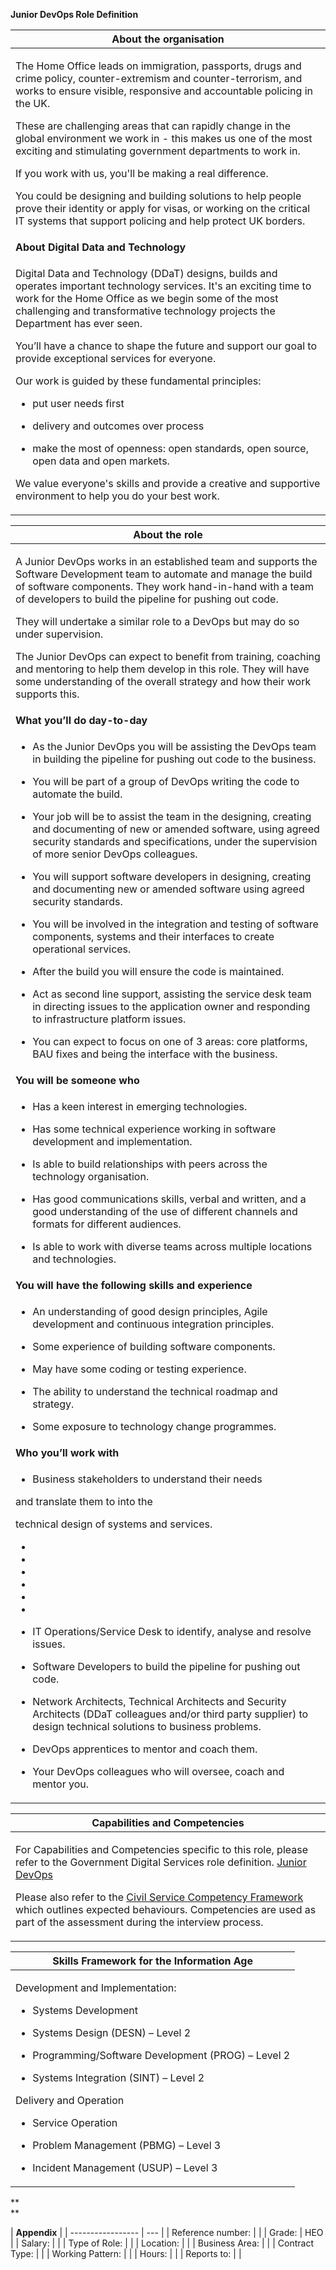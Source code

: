 **Junior DevOps Role Definition**

<table>
<thead>
<tr class="header">
<th><strong>About the organisation</strong></th>
</tr>
</thead>
<tbody>
<tr class="odd">
<td><p>The Home Office leads on immigration, passports, drugs and crime policy, counter-extremism and counter-terrorism, and works to ensure visible, responsive and accountable policing in the UK.</p>
<p>These are challenging areas that can rapidly change in the global environment we work in - this makes us one of the most exciting and stimulating government departments to work in.</p>
<p>If you work with us, you'll be making a real difference.</p>
<p>You could be designing and building solutions to help people prove their identity or apply for visas, or working on the critical IT systems that support policing and help protect UK borders.</p></td>
</tr>
<tr class="even">
<td><strong>About Digital Data and Technology</strong></td>
</tr>
<tr class="odd">
<td><p>Digital Data and Technology (DDaT) designs, builds and operates important technology services. It's an exciting time to work for the Home Office as we begin some of the most challenging and transformative technology projects the Department has ever seen.</p>
<p>You’ll have a chance to shape the future and support our goal to provide exceptional services for everyone.</p>
<p>Our work is guided by these fundamental principles:</p>
<ul>
<li><p>put user needs first</p></li>
<li><p>delivery and outcomes over process</p></li>
<li><p>make the most of openness: open standards, open source, open data and open markets.</p></li>
</ul>
<p>We value everyone's skills and provide a creative and supportive environment to help you do your best work.</p></td>
</tr>
</tbody>
</table>

<table>
<thead>
<tr class="header">
<th><strong>About the role</strong></th>
</tr>
</thead>
<tbody>
<tr class="odd">
<td><p>A Junior DevOps works in an established team and supports the Software Development team to automate and manage the build of software components. They work hand-in-hand with a team of developers to build the pipeline for pushing out code.</p>
<p>They will undertake a similar role to a DevOps but may do so under supervision.</p>
<p>The Junior DevOps can expect to benefit from training, coaching and mentoring to help them develop in this role. They will have some understanding of the overall strategy and how their work supports this.</p></td>
</tr>
<tr class="even">
<td><strong>What you’ll do day-to-day</strong></td>
</tr>
<tr class="odd">
<td><ul>
<li><p>As the Junior DevOps you will be assisting the DevOps team in building the pipeline for pushing out code to the business.</p></li>
<li><p>You will be part of a group of DevOps writing the code to automate the build.</p></li>
<li><p>Your job will be to assist the team in the designing, creating and documenting of new or amended software, using agreed security standards and specifications, under the supervision of more senior DevOps colleagues.</p></li>
<li><p>You will support software developers in designing, creating and documenting new or amended software using agreed security standards.</p></li>
<li><p>You will be involved in the integration and testing of software components, systems and their interfaces to create operational services.</p></li>
<li><p>After the build you will ensure the code is maintained.</p></li>
<li><p>Act as second line support, assisting the service desk team in directing issues to the application owner and responding to infrastructure platform issues.</p></li>
<li><p>You can expect to focus on one of 3 areas: core platforms, BAU fixes and being the interface with the business.</p></li>
</ul></td>
</tr>
<tr class="even">
<td><strong>You will be someone who</strong></td>
</tr>
<tr class="odd">
<td><ul>
<li><p>Has a keen interest in emerging technologies.</p></li>
<li><p>Has some technical experience working in software development and implementation.</p></li>
<li><p>Is able to build relationships with peers across the technology organisation.</p></li>
<li><p>Has good communications skills, verbal and written, and a good understanding of the use of different channels and formats for different audiences.</p></li>
<li><p>Is able to work with diverse teams across multiple locations and technologies.</p></li>
</ul></td>
</tr>
<tr class="even">
<td><strong>You will have the following skills and experience</strong></td>
</tr>
<tr class="odd">
<td><ul>
<li><p>An understanding of good design principles, Agile development and continuous integration principles.</p></li>
<li><p>Some experience of building software components.</p></li>
<li><p>May have some coding or testing experience.</p></li>
<li><p>The ability to understand the technical roadmap and strategy.</p></li>
<li><p>Some exposure to technology change programmes.</p></li>
</ul></td>
</tr>
<tr class="even">
<td><strong>Who you’ll work with</strong></td>
</tr>
<tr class="odd">
<td><ul>
<li><p>Business stakeholders to understand their needs</p></li>
</ul>
<p>and translate them to into the</p>
<p>technical design of systems and services.</p>
<ul>
<li></li>
<li></li>
<li></li>
<li></li>
<li></li>
<li></li>
<li><p>IT Operations/Service Desk to identify, analyse and resolve issues.</p></li>
<li><p>Software Developers to build the pipeline for pushing out code.</p></li>
<li><p>Network Architects, Technical Architects and Security Architects (DDaT colleagues and/or third party supplier) to design technical solutions to business problems.</p></li>
<li><p>DevOps apprentices to mentor and coach them.</p></li>
<li><p>Your DevOps colleagues who will oversee, coach and mentor you.</p></li>
</ul></td>
</tr>
</tbody>
</table>

<table>
<thead>
<tr class="header">
<th><strong>Capabilities and Competencies</strong></th>
</tr>
</thead>
<tbody>
<tr class="odd">
<td><p>For Capabilities and Competencies specific to this role, please refer to the Government Digital Services role definition. <a href="https://www.gov.uk/government/publications/junior-devops-skills-they-need/junior-devops-skills-they-need">Junior DevOps</a></p>
<p>Please also refer to the <a href="https://www.gov.uk/government/publications/civil-service-competency-framework"><span class="underline">Civil Service Competency Framework</span></a> which outlines expected behaviours. Competencies are used as part of the assessment during the interview process.</p></td>
</tr>
</tbody>
</table>

<table>
<thead>
<tr class="header">
<th><strong>Skills Framework for the Information Age</strong></th>
</tr>
</thead>
<tbody>
<tr class="odd">
<td><p>Development and Implementation:</p>
<ul>
<li><p>Systems Development</p></li>
</ul>
<ul>
<li><p>Systems Design (DESN) – Level 2</p></li>
<li><p>Programming/Software Development (PROG) – Level 2</p></li>
<li><p>Systems Integration (SINT) – Level 2</p></li>
</ul>
<p>Delivery and Operation</p>
<ul>
<li><p>Service Operation</p></li>
</ul>
<ul>
<li><p>Problem Management (PBMG) – Level 3</p></li>
<li><p>Incident Management (USUP) – Level 3</p></li>
</ul></td>
</tr>
</tbody>
</table>

**  
**

| **Appendix**      |
| ----------------- | --- |
| Reference number: |     |
| Grade:            | HEO |
| Salary:           |     |
| Type of Role:     |     |
| Location:         |     |
| Business Area:    |     |
| Contract Type:    |     |
| Working Pattern:  |     |
| Hours:            |     |
| Reports to:       |     |
